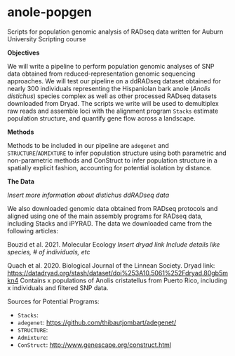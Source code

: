 # anole-popgen
Scripts for population genomic analysis of RADseq data written for Auburn University Scripting course

**Objectives**

We will write a pipeline to perform population genomic analyses of SNP data obtained from reduced-representation genomic sequencing approaches. We will test our pipeline on a ddRADseq dataset obtained for nearly 300 individuals representing the Hispaniolan bark anole (*Anolis distichus*) species complex as well as other processed RADseq datasets downloaded from Dryad. The scripts we write will be used to demultiplex raw reads and assemble loci with the alignment program `Stacks` estimate population structure, and quantify gene flow across a landscape.

**Methods**

Methods to be included in our pipeline are `adegenet` and `STRUCTURE`/`ADMIXTURE` to infer population structure using both parametric and non-parametric methods and ConStruct to infer population structure in a spatially explicit fashion, accounting for potential isolation by distance.

**The Data**

*Insert more information about distichus ddRADseq data*

We also downloaded genomic data obtained from RADseq protocols and aligned using one of the main assembly programs for RADseq data, including Stacks and iPYRAD. 
The data we downloaded came from the following articles:

Bouzid et al. 2021. Molecular Ecology
*Insert dryad link*
*Include details like species, # of individuals, etc*

Quach et al. 2020. Biological Journal of the Linnean Society.
Dryad link: https://datadryad.org/stash/dataset/doi%253A10.5061%252Fdryad.80gb5mkn4
Contains x populations of Anolis cristatellus from Puerto Rico, including x individuals and filtered SNP data.

Sources for Potential Programs:
- `Stacks`:
- `adegenet`: https://github.com/thibautjombart/adegenet/
- `STRUCTURE`:
- `Admixture`:
- `ConStruct`: http://www.genescape.org/construct.html
